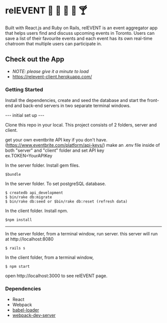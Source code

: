 # relEVENT :calendar: :guitar: :tada: :cake: :cocktail:

Built with React.js and Ruby on Rails, relEVENT is an event aggregator app that helps users find and discuss upcoming events in Toronto. Users can save a list of their favourite events and each event has its own real-time chatroom that multiple users can participate in.

## Check out the App
- *NOTE: please give it a minute to load*
- https://relevent-client.herokuapp.com/

### Getting Started

Install the dependencies, create and seed the database and start the front-end and back-end servers in two separate terminal windows.

--- initial set up ---

Clone this repo in your local.
This project consists of 2 folders, server and client.

get your own eventbrite API key if you don't have.(https://www.eventbrite.com/platform/api-keys/)
make an .env file inside of both "server" and "client" folder and set API key  
ex.TOKEN=YourAPIKey

In the server folder. Install gem files.
```
$bundle 
```

In the server folder.
To set postgreSQL database.

```
$ createdb api_development
$ bin/rake db:migrate
$ bin/rake db:seed or $bin/rake db:reset (refresh data)
```

In the client folder. Install npm.
```
$npm install
```
---------------------

In the server folder, from a terminal window, run server. this server will run at http://localhost:8080
```
$ rails s 
```
In the client folder, from a terminal window,
```
$ npm start
```
open http://localhost:3000 to see relEVENT page.


### Dependencies

- React
- Webpack
- [babel-loader](https://github.com/babel/babel-loader)
- [webpack-dev-server](https://github.com/webpack/webpack-dev-server)
